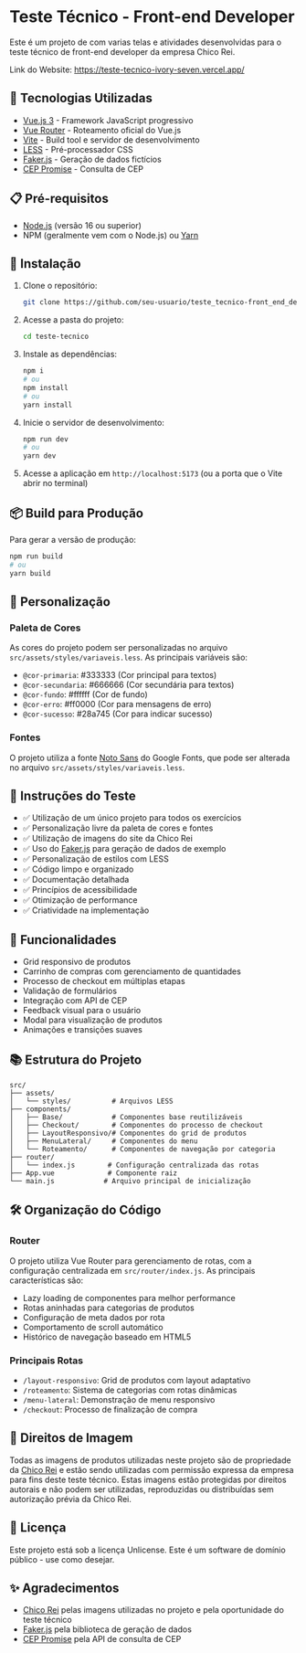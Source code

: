 # Teste Técnico - Front-end Developer

Este é um projeto de com varias telas e atividades desenvolvidas para o teste técnico de front-end developer da empresa Chico Rei.

Link do Website: https://teste-tecnico-ivory-seven.vercel.app/

## 🚀 Tecnologias Utilizadas

- [Vue.js 3](https://vuejs.org/) - Framework JavaScript progressivo
- [Vue Router](https://router.vuejs.org/) - Roteamento oficial do Vue.js
- [Vite](https://vitejs.dev/) - Build tool e servidor de desenvolvimento
- [LESS](https://lesscss.org/) - Pré-processador CSS
- [Faker.js](https://fakerjs.dev/) - Geração de dados fictícios
- [CEP Promise](https://github.com/BrasilAPI/cep-promise) - Consulta de CEP

## 📋 Pré-requisitos

- [Node.js](https://nodejs.org/) (versão 16 ou superior)
- NPM (geralmente vem com o Node.js) ou [Yarn](https://yarnpkg.com/)

## 🔧 Instalação

1. Clone o repositório:
   ```bash
   git clone https://github.com/seu-usuario/teste_tecnico-front_end_developer.git
   ```

2. Acesse a pasta do projeto:
   ```bash
   cd teste-tecnico
   ```

3. Instale as dependências:
   ```bash
   npm i
   # ou
   npm install
   # ou
   yarn install
   ```

4. Inicie o servidor de desenvolvimento:
   ```bash
   npm run dev
   # ou
   yarn dev
   ```

5. Acesse a aplicação em `http://localhost:5173` (ou a porta que o Vite abrir no terminal)

## 📦 Build para Produção

Para gerar a versão de produção:

```bash
npm run build
# ou
yarn build
```

## 🎨 Personalização

### Paleta de Cores
As cores do projeto podem ser personalizadas no arquivo `src/assets/styles/variaveis.less`. As principais variáveis são:

- `@cor-primaria`: #333333 (Cor principal para textos)
- `@cor-secundaria`: #666666 (Cor secundária para textos)
- `@cor-fundo`: #ffffff (Cor de fundo)
- `@cor-erro`: #ff0000 (Cor para mensagens de erro)
- `@cor-sucesso`: #28a745 (Cor para indicar sucesso)

### Fontes
O projeto utiliza a fonte [Noto Sans](https://fonts.google.com/specimen/Noto+Sans) do Google Fonts, que pode ser alterada no arquivo `src/assets/styles/variaveis.less`.

## 📝 Instruções do Teste

- ✅ Utilização de um único projeto para todos os exercícios
- ✅ Personalização livre da paleta de cores e fontes
- ✅ Utilização de imagens do site da Chico Rei
- ✅ Uso do [Faker.js](https://fakerjs.dev/) para geração de dados de exemplo
- ✅ Personalização de estilos com LESS
- ✅ Código limpo e organizado
- ✅ Documentação detalhada
- ✅ Princípios de acessibilidade
- ✅ Otimização de performance
- ✅ Criatividade na implementação

## 🌟 Funcionalidades

- Grid responsivo de produtos
- Carrinho de compras com gerenciamento de quantidades
- Processo de checkout em múltiplas etapas
- Validação de formulários
- Integração com API de CEP
- Feedback visual para o usuário
- Modal para visualização de produtos
- Animações e transições suaves

## 📚 Estrutura do Projeto

```
src/
├── assets/
│   └── styles/          # Arquivos LESS
├── components/
│   ├── Base/            # Componentes base reutilizáveis
│   ├── Checkout/        # Componentes do processo de checkout
│   ├── LayoutResponsivo/# Componentes do grid de produtos
│   ├── MenuLateral/     # Componentes do menu
│   └── Roteamento/      # Componentes de navegação por categoria
├── router/
│   └── index.js        # Configuração centralizada das rotas
├── App.vue             # Componente raiz
└── main.js            # Arquivo principal de inicialização
```

## 🛠️ Organização do Código

### Router
O projeto utiliza Vue Router para gerenciamento de rotas, com a configuração centralizada em `src/router/index.js`. As principais características são:

- Lazy loading de componentes para melhor performance
- Rotas aninhadas para categorias de produtos
- Configuração de meta dados por rota
- Comportamento de scroll automático
- Histórico de navegação baseado em HTML5

### Principais Rotas
- `/layout-responsivo`: Grid de produtos com layout adaptativo
- `/roteamento`: Sistema de categorias com rotas dinâmicas
- `/menu-lateral`: Demonstração de menu responsivo
- `/checkout`: Processo de finalização de compra

## 📸 Direitos de Imagem

Todas as imagens de produtos utilizadas neste projeto são de propriedade da [Chico Rei](https://chicorei.com/) e estão sendo utilizadas com permissão expressa da empresa para fins deste teste técnico. Estas imagens estão protegidas por direitos autorais e não podem ser utilizadas, reproduzidas ou distribuídas sem autorização prévia da Chico Rei.

## 📄 Licença

Este projeto está sob a licença Unlicense. Este é um software de domínio público - use como desejar.

## ✨ Agradecimentos

- [Chico Rei](https://chicorei.com/) pelas imagens utilizadas no projeto e pela oportunidade do teste técnico
- [Faker.js](https://fakerjs.dev/) pela biblioteca de geração de dados
- [CEP Promise](https://github.com/BrasilAPI/cep-promise) pela API de consulta de CEP 
